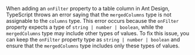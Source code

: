 When adding an `onFilter` property to a table column in Ant Design, TypeScript throws an error saying that the `mergedColumns` type is not assignable to the `columns` type. This error occurs because the `onFilter` property expects a type of `string | number | boolean`, while the `mergedColumns` type may include other types of values. To fix this issue, you can keep the `onFilter` property type as `string | number | boolean` and ensure that the `mergedColumns` type includes only these types of values.
